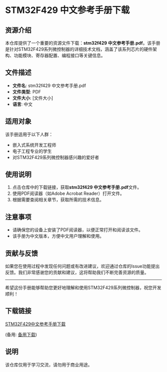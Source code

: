 # STM32F429 中文参考手册下载

## 资源介绍

本仓库提供了一个重要的资源文件下载：**stm32f429 中文参考手册.pdf**。该手册是针对STM32F429系列微控制器的详细技术文档，涵盖了该系列芯片的硬件架构、功能模块、寄存器配置、编程接口等关键信息。

## 文件描述

- **文件名**: stm32f429 中文参考手册.pdf
- **文件类型**: PDF
- **文件大小**: [文件大小]
- **语言**: 中文

## 适用对象

该手册适用于以下人群：

- 嵌入式系统开发工程师
- 电子工程专业的学生
- 对STM32F429系列微控制器感兴趣的爱好者

## 使用说明

1. 点击仓库中的下载链接，获取**stm32f429 中文参考手册.pdf**文件。
2. 使用PDF阅读器（如Adobe Acrobat Reader）打开文件。
3. 根据需要查阅相关章节，获取所需的技术信息。

## 注意事项

- 请确保您的设备上安装了PDF阅读器，以便正常打开和阅读该文件。
- 该手册为中文版本，方便中文用户理解和使用。

## 贡献与反馈

如果您在使用过程中发现任何问题或有改进建议，欢迎通过仓库的Issue功能提出反馈。我们非常感谢您的贡献和建议，这将帮助我们不断完善资源的质量。

---

希望这份手册能够帮助您更好地理解和使用STM32F429系列微控制器，祝您开发顺利！

## 下载链接
[STM32F429中文参考手册下载](https://pan.quark.cn/s/4acbea1c9b5c) 

(备用: [备用下载](https://pan.baidu.com/s/1jk6MS_RFm5Xrrwi_aZf8Ww?pwd=1234))

## 说明

该仓库仅用于学习交流，请勿用于商业用途。
